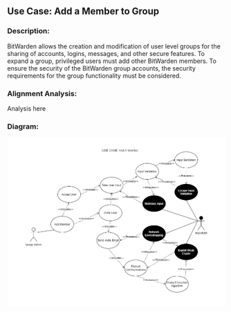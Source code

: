 ## Use Case: Add a Member to Group

### Description:
BitWarden allows the creation and modification of user level groups for the sharing of accounts, logins, messages, and other secure features. To expand a group, privileged users must add other BitWarden members. To ensure the security of the BitWarden group accounts, the security requirements for the group functionality must be considered.

### Alignment Analysis:

Analysis here

### Diagram:
![](https://github.com/DoctorEww/software-assurance/blob/main/usecase/add_member_org/AddMemberV3.jpg)

